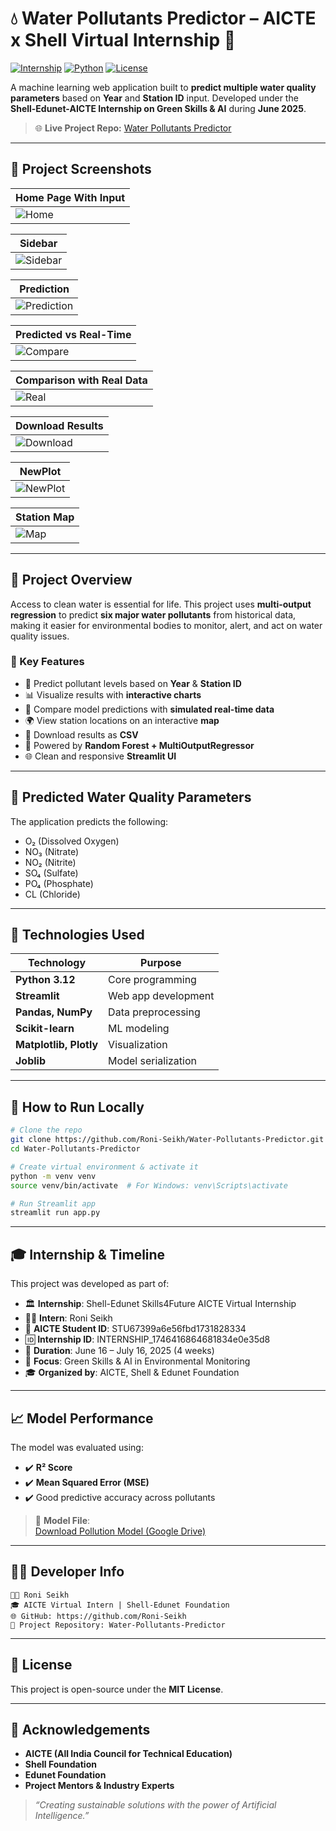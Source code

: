 # 💧 Water Pollutants Predictor – AICTE x Shell Virtual Internship 🌱

[![Internship](https://img.shields.io/badge/Internship-AICTE%20x%20Shell-green)](https://internship.aicte-india.org/)
[![Python](https://img.shields.io/badge/Built%20With-Python%203.12-blue)](https://www.python.org/)
[![License](https://img.shields.io/badge/License-MIT-lightgrey)](LICENSE)

A machine learning web application built to **predict multiple water quality parameters** based on **Year** and **Station ID** input. Developed under the **Shell-Edunet-AICTE Internship on Green Skills & AI** during **June 2025**.

> 🌐 **Live Project Repo:** [Water Pollutants Predictor](https://github.com/Roni-Seikh/Water-Pollutants-Predictor.git)

---

## 📸 Project Screenshots

| Home Page With Input |
|-------------|
| ![Home](screenshots/Home%20Page%20With%20Input%20Parameters.png) |

| Sidebar |
|-------------|
| ![Sidebar](screenshots/Sidebar.png) |

| Prediction |
|-------------|
| ![Prediction](screenshots/Prediction.png) |

| Predicted vs Real-Time |
|-------------|
| ![Compare](screenshots/Predicted%20vs%20Real%20Time%20Pollutants.png) |

| Comparison with Real Data |
|-------------|
| ![Real](screenshots/Comparison%20With%20Real%20Data.png) |

| Download Results |
|-------------|
| ![Download](screenshots/Download%20Results%20As%20CSV.png) |

| NewPlot |
|-------------|
| ![NewPlot](screenshots/newplot.png) |

| Station Map |
|-------------|
| ![Map](screenshots/Station%20Map.png) |

---

## 📌 Project Overview

Access to clean water is essential for life. This project uses **multi-output regression** to predict **six major water pollutants** from historical data, making it easier for environmental bodies to monitor, alert, and act on water quality issues.

### 🎯 Key Features

- 📅 Predict pollutant levels based on **Year** & **Station ID**
- 📊 Visualize results with **interactive charts**
- 🔁 Compare model predictions with **simulated real-time data**
- 🌍 View station locations on an interactive **map**
- 💾 Download results as **CSV**
- 🧠 Powered by **Random Forest + MultiOutputRegressor**
- 🌐 Clean and responsive **Streamlit UI**

---

## 🧪 Predicted Water Quality Parameters

The application predicts the following:

- O₂ (Dissolved Oxygen)
- NO₃ (Nitrate)
- NO₂ (Nitrite)
- SO₄ (Sulfate)
- PO₄ (Phosphate)
- CL (Chloride)

---

## 🧰 Technologies Used

| Technology | Purpose |
|------------|---------|
| **Python 3.12** | Core programming |
| **Streamlit** | Web app development |
| **Pandas, NumPy** | Data preprocessing |
| **Scikit-learn** | ML modeling |
| **Matplotlib, Plotly** | Visualization |
| **Joblib** | Model serialization |

---

## 🚀 How to Run Locally

```bash
# Clone the repo
git clone https://github.com/Roni-Seikh/Water-Pollutants-Predictor.git
cd Water-Pollutants-Predictor

# Create virtual environment & activate it
python -m venv venv
source venv/bin/activate  # For Windows: venv\Scripts\activate

# Run Streamlit app
streamlit run app.py
```

---

## 🎓 Internship & Timeline

This project was developed as part of:

- 🏛 **Internship**: Shell-Edunet Skills4Future AICTE Virtual Internship  
- 🧑‍💻 **Intern**: Roni Seikh  
- 🪪 **AICTE Student ID**: STU67399a6e56fbd1731828334  
- 🆔 **Internship ID**: INTERNSHIP_1746416864681834e0e35d8  
- 📅 **Duration**: June 16 – July 16, 2025 (4 weeks)  
- 🎯 **Focus**: Green Skills & AI in Environmental Monitoring  
- 🎓 **Organized by**: AICTE, Shell & Edunet Foundation

---

## 📈 Model Performance

The model was evaluated using:

- ✔️ **R² Score**
- ✔️ **Mean Squared Error (MSE)**
- ✔️ Good predictive accuracy across pollutants

> 🔗 **Model File**:  
[Download Pollution Model (Google Drive)](https://drive.google.com/file/d/18RJzu35vyuMgpcAE590u1IaDvHY3-SWq/view?usp=sharing)

---

## 🧑‍💼 Developer Info

```plaintext
👨‍💻 Roni Seikh  
🎓 AICTE Virtual Intern | Shell-Edunet Foundation  
🌐 GitHub: https://github.com/Roni-Seikh  
📁 Project Repository: Water-Pollutants-Predictor  
```

---

## 📝 License

This project is open-source under the **MIT License**.

---

## 🙏 Acknowledgements

- **AICTE (All India Council for Technical Education)**
- **Shell Foundation**
- **Edunet Foundation**
- **Project Mentors & Industry Experts**

> *“Creating sustainable solutions with the power of Artificial Intelligence.”*